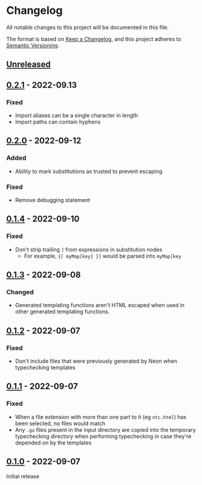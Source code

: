 # Changelog

All notable changes to this project will be documented in this file.

The format is based on [Keep a Changelog](https://keepachangelog.com/en/1.0.0/), and this project adheres to [Semantic Versioning](https://semver.org/spec/v2.0.0.html).

## [Unreleased]

## [0.2.1] - 2022-09.13
### Fixed
* Import aliases can be a single character in length
* Import paths can contain hyphens

## [0.2.0] - 2022-09-12
### Added
* Ability to mark substitutions as trusted to prevent escaping
### Fixed
* Remove debugging statement

## [0.1.4] - 2022-09-10
### Fixed
* Don't strip trailing `]` from expressions in substitution nodes
	* For example, `{[ myMap[key] }]` would be parsed into `myMap[key`

## [0.1.3] - 2022-09-08
### Changed
* Generated templating functions aren't HTML escaped when used in other generated templating functions.

## [0.1.2] - 2022-09-07
### Fixed
* Don't include files that were previously generated by Neon when typechecking templates

## [0.1.1] - 2022-09-07
### Fixed
* When a file extension with more than one part to it (eg `ntc.html`) has been selected, no files would match
* Any `.go` files present in the input directory are copied into the temporary typechecking directory when performing typechecking in case they're depended on by the templates

## [0.1.0] - 2022-09-07
Initial release

[Unreleased]: https://github.com/codemicro/go-neon/compare/v0.2.1...HEAD
[0.2.1]: https://github.com/codemicro/go-neon/releases/tag/v0.2.1
[0.2.0]: https://github.com/codemicro/go-neon/releases/tag/v0.2.0
[0.1.4]: https://github.com/codemicro/go-neon/releases/tag/v0.1.4
[0.1.3]: https://github.com/codemicro/go-neon/releases/tag/v0.1.3
[0.1.2]: https://github.com/codemicro/go-neon/releases/tag/v0.1.2
[0.1.1]: https://github.com/codemicro/go-neon/releases/tag/v0.1.1
[0.1.0]: https://github.com/codemicro/go-neon/releases/tag/v0.1.0
